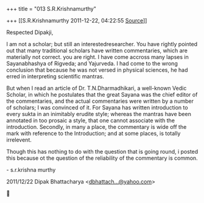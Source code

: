 +++
title = "013 S.R.Krishnamurthy"

+++
[[S.R.Krishnamurthy	2011-12-22, 04:22:55 [Source](https://groups.google.com/g/bvparishat/c/f_zr5lOSNCs)]]



Respected Dipakji,



I am not a scholar; but still an interestedresearcher. You have rightly pointed out that many traditional scholars have written commentaries, which are materially not correct. you are right. I have come accross many lapses in Sayanabhashya of Rigveda; and Yajurveda. I had come to the wrong conclusion that because he was not versed in physical sciences, he had erred in interpreting scientific mantras.

But when I read an article of Dr. T.N.Dharmadhikari, a well-known Vedic Scholar, in which he postulates that the great Sayana was the chief editor of the commentaries, and the actual commentaries were written by a number of scholars; I was convinced of it. For Sayana has written introduction to every sukta in an inimitably erudite style; whereas the mantras have been annotated in too prosaic a style, that one cannot associate with the introduction. Secondly, in many a place, the commentary is wide off the mark with reference to the Introduction; and at some places, is totally irrelevent.

Though this has nothing to do with the question that is going round, i posted this because ot the question of the reliability of the commentary is common.

\- s.r.krishna murthy  
  

2011/12/22 Dipak Bhattacharya \<[dbhattach...@yahoo.com]()\>



